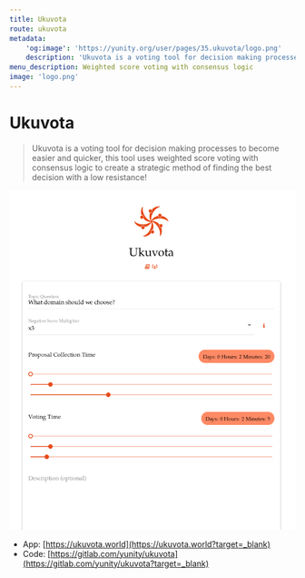 ```yaml
---
title: Ukuvota
route: ukuvota
metadata:
    'og:image': 'https://yunity.org/user/pages/35.ukuvota/logo.png'
    description: 'Ukuvota is a voting tool for decision making processes to become easier and quicker'
menu_description: Weighted score voting with consensus logic
image: 'logo.png'
---
```


# Ukuvota

> Ukuvota is a voting tool for decision making processes to become easier and quicker, this tool uses weighted score voting with consensus logic to create a strategic method of finding the best decision with a low resistance!

![](ukuvota-screenshot.png)

* App: [https://ukuvota.world](https://ukuvota.world?target=_blank)
* Code: [https://gitlab.com/yunity/ukuvota](https://gitlab.com/yunity/ukuvota?target=_blank)
